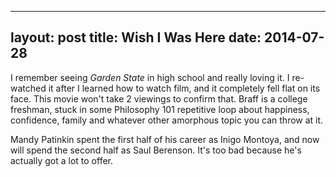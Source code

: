------
layout: post
title: Wish I Was Here 
date:  2014-07-28 
-----
 I remember seeing _Garden State_ in high school and really loving it. I re-watched it after I learned how to watch film, and it completely fell flat on its face. This movie won't take 2 viewings to confirm that. Braff is a college freshman, stuck in some Philosophy 101 repetitive loop about happiness, confidence, family and whatever other amorphous topic you can throw at it.

Mandy Patinkin spent the first half of his career as Inigo Montoya, and now will spend the second half as Saul Berenson. It's too bad because he's actually got a lot to offer.
